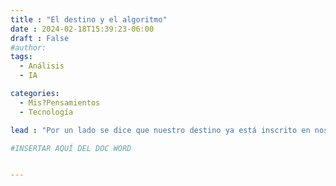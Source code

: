 ```yaml
---
title : "El destino y el algoritmo"
date : 2024-02-18T15:39:23-06:00
draft : False
#author:
tags:
  - Análisis
  - IA

categories:
  - Mis?Pensamientos
  - Tecnología

lead : "Por un lado se dice que nuestro destino ya está inscrito en nosotros desde un principio y por el otro que sólo nosotros mismos con nuestras acciones podemos crearlo. ¿Pero qué sucede cuando un elemento externo se interpone en nuestra cabeza?"

#INSERTAR AQUÍ DEL DOC WORD


---
```

